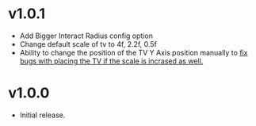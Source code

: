 # v1.0.1
- Add Bigger Interact Radius config option
- Change default scale of tv to 4f, 2.2f, 0.5f
- Ability to change the position of the TV Y Axis position manually to [fix bugs with placing the TV if the scale is incrased as well.](https://github.com/DeathWrench/ScaleableTelevision/issues/1)

# v1.0.0

- Initial release.
